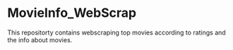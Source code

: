 # MovieInfo_WebScrap
This repositorty contains webscraping top movies according to ratings and the info about movies.
